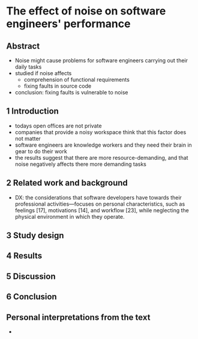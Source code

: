 # The effect of noise on software engineers' performance

## Abstract

- Noise might cause problems for software engineers carrying out their daily tasks
- studied if noise affects
  - comprehension of functional requirements
  - fixing faults in source code
- conclusion: fixing faults is vulnerable to noise

## 1 Introduction

- todays open offices are not private
- companies that provide a noisy workspace think that this factor does not matter
- software engineers are knowledge workers and they need their brain in gear to do their work
- the results suggest that there are more resource-demanding, and that noise negatively affects there more demanding tasks 

## 2 Related work and background

- DX: the considerations that software developers have towards their professional activities—focuses on personal characteristics, such as feelings [17], motivations [14], and workflow [23], while neglecting the physical  environment in which they operate.

## 3 Study design

## 4 Results

## 5 Discussion

## 6 Conclusion

## Personal interpretations from the text

- 